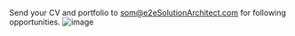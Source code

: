 
Send your CV and portfolio to som@e2eSolutionArchitect.com for following opportunities. 
![image](https://github.com/e2eSolutionArchitect/academy/assets/8308302/10451fed-8d1a-4b29-bbd3-9e263fae66c1)
